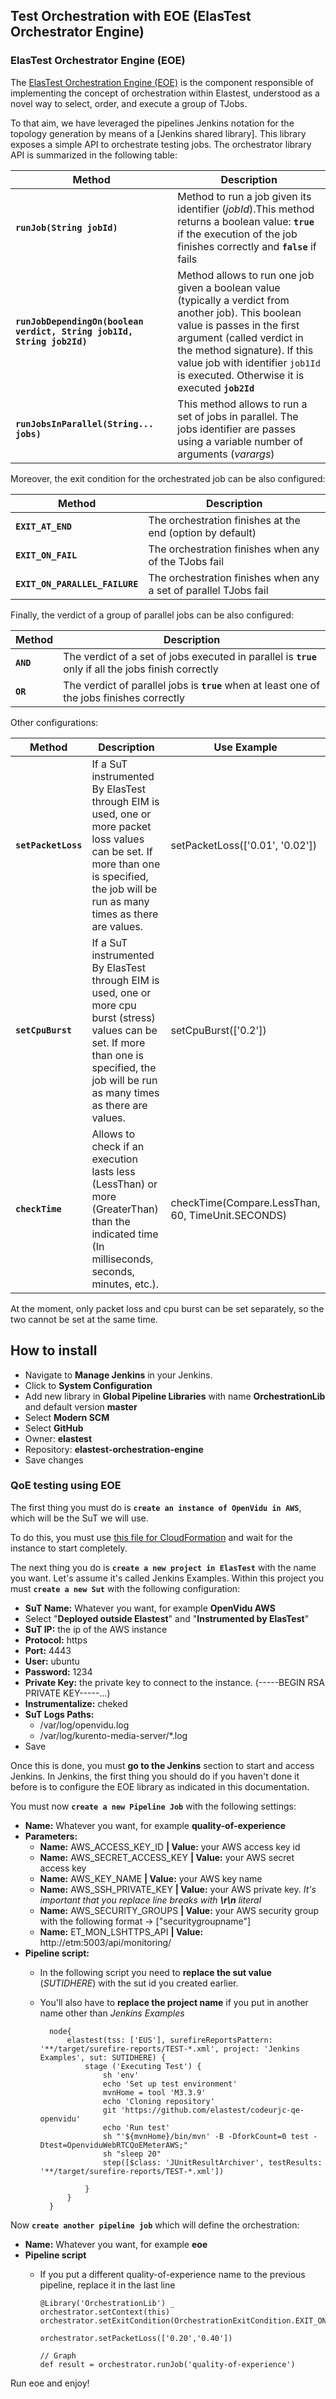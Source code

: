 <div class="range range-xs-left">
<div class="cell-xs-10 cell-lg-6 text-md-left inset-md-right-80 cell-lg-push-1 offset-top-50 offset-lg-top-0">
<h2 id="content" class="h1">Test Orchestration with EOE (ElasTest Orchestrator Engine)</h2>
<div class="offset-top-30 offset-md-top-30">
</div>
</div>
</div>

<h3 class="small-subtitle" id="eoe">ElasTest Orchestrator Engine (EOE)</h3>

The <a href="https://github.com/elastest/elastest-orchestration-engine" target="_blank">ElasTest Orchestration Engine (EOE)</a> is the component responsible of implementing the concept of orchestration within Elastest, understood as a novel way to select, order, and execute a group of TJobs.

To that aim, we have leveraged the pipelines Jenkins notation for the topology generation by means of a [Jenkins shared library]. This library exposes a simple API to orchestrate testing jobs. The orchestrator library API is summarized in the following table:

Method | Description
--- | ---
**`runJob(String jobId)`** |  Method to run a job given its identifier (*jobId*).This method returns a boolean value: **`true`** if the execution of the job finishes correctly and **`false`** if fails
**`runJobDependingOn(boolean verdict, String job1Id, String job2Id)`** |  Method allows to run one job given a boolean value (typically a verdict from another job). This boolean value is passes in the first argument (called verdict in the method signature). If this value job with identifier `job1Id` is executed. Otherwise it is executed **`job2Id`**
**`runJobsInParallel(String... jobs)`** |  This method allows to run a set of jobs in parallel. The jobs identifier are passes using a variable number of arguments (*varargs*)

Moreover, the exit condition for the orchestrated job can be also configured:

Method | Description
--- | ---
**`EXIT_AT_END`** |  The orchestration finishes at the end (option by default)
**`EXIT_ON_FAIL`** |  The orchestration finishes when any of the TJobs fail
**`EXIT_ON_PARALLEL_FAILURE`** |  The orchestration finishes when any a set of parallel TJobs fail

Finally, the verdict of a group of parallel jobs can be also configured:

Method | Description
--- | ---
**`AND`** |  The verdict of a set of jobs executed in parallel is **`true`** only if all the jobs finish correctly
**`OR`** |  The verdict of parallel jobs is **`true`** when at least one of the jobs finishes correctly

Other configurations:

Method | Description | Use Example
--- | --- | ---
**`setPacketLoss`** | If a SuT instrumented By ElasTest through EIM is used, one or more packet loss values can be set. If more than one is specified, the job will be run as many times as there are values. | setPacketLoss(['0.01', '0.02'])
**`setCpuBurst`** | If a SuT instrumented By ElasTest through EIM is used, one or more cpu burst (stress) values can be set. If more than one is specified, the job will be run as many times as there are values. | setCpuBurst(['0.2'])
**`checkTime`** | Allows to check if an execution lasts less (LessThan) or more (GreaterThan) than the indicated time (In milliseconds, seconds, minutes, etc.). | checkTime(Compare.LessThan, 60, TimeUnit.SECONDS)

At the moment, only packet loss and cpu burst can be set separately, so the two cannot be set at the same time.

How to install
-----------------
- Navigate to **Manage Jenkins** in your Jenkins.
- Click to **System Configuration**
- Add new library in **Global Pipeline Libraries** with name **OrchestrationLib** and default version **master**
- Select **Modern SCM**
- Select **GitHub**
- Owner: **elastest**
- Repository: **elastest-orchestration-engine**
- Save changes

<h3 class="small-subtitle" id="eoe-tutorial">QoE testing using EOE</h3>

The first thing you must do is **`create an instance of OpenVidu in AWS`**, which will be the SuT we will use.

To do this, you must use [this file for CloudFormation](https://github.com/elastest/codeurjc-qe-openvidu/blob/master/src/test/resources/openvidu-sut.yml) and wait for the instance to start completely.

The next thing you do is **`create a new project in ElasTest`** with the name you want. Let's assume it's called Jenkins Examples. Within this project you must **`create a new Sut`** with the following configuration:

-   **SuT Name:** Whatever you want, for example **OpenVidu AWS**
-   Select "**Deployed outside Elastest**" and "**Instrumented by ElasTest**"
-   **SuT IP:** the ip of the AWS instance
-   **Protocol:** https
-   **Port:** 4443
-   **User:** ubuntu
-   **Password:** 1234
-   **Private Key:** the private key to connect to the instance. (-----BEGIN RSA PRIVATE KEY-----...)
-   **Instrumentalize:** cheked
-   **SuT Logs Paths:**
    -   /var/log/openvidu.log
    -   /var/log/kurento-media-server/*.log
-   Save

Once this is done, you must **go to the Jenkins** section to start and access Jenkins. In Jenkins, the first thing you should do if you haven't done it before is to configure the EOE library as indicated in this documentation.

You must now **`create a new Pipeline Job`** with the following settings:

-   **Name:**  Whatever you want, for example **quality-of-experience**
-   **Parameters:**
    -   **Name:** AWS_ACCESS_KEY_ID **| Value:** your AWS access key id
    -   **Name:** AWS_SECRET_ACCESS_KEY **| Value:** your AWS secret access key
    -   **Name:** AWS_KEY_NAME **| Value:** your AWS key name
    -   **Name:** AWS_SSH_PRIVATE_KEY **| Value:** your AWS private key. *It's important that you replace line breaks with **\r\n** literal*
    -   **Name:** AWS_SECURITY_GROUPS **| Value:** your AWS security group with the following format -> ["securitygroupname"]
    -   **Name:** ET_MON_LSHTTPS_API **| Value:** http://etm:5003/api/monitoring/
-   **Pipeline script:**
    - In the following script you need to **replace the sut value** (*SUTIDHERE*) with the sut id you created earlier.
    - You'll also have to **replace the project name** if you put in another name other than *Jenkins Examples*

            node{
                elastest(tss: ['EUS'], surefireReportsPattern: '**/target/surefire-reports/TEST-*.xml', project: 'Jenkins Examples', sut: SUTIDHERE) {
                    stage ('Executing Test') {
                        sh 'env'
                        echo 'Set up test environment'
                        mvnHome = tool 'M3.3.9'
                        echo 'Cloning repository'
                        git 'https://github.com/elastest/codeurjc-qe-openvidu'
                        echo 'Run test'
                        sh "'${mvnHome}/bin/mvn' -B -DforkCount=0 test -Dtest=OpenviduWebRTCQoEMeterAWS;"
                        sh "sleep 20"
                        step([$class: 'JUnitResultArchiver', testResults: '**/target/surefire-reports/TEST-*.xml'])
                    
                    }        
                }
            }

Now **`create another pipeline job`** which will define the orchestration:

-   **Name:**  Whatever you want, for example **eoe**
-   **Pipeline script**
    -   If you put a different quality-of-experience name to the previous pipeline, replace it in the last line

            @Library('OrchestrationLib') _
            orchestrator.setContext(this)
            orchestrator.setExitCondition(OrchestrationExitCondition.EXIT_ON_FAIL)

            orchestrator.setPacketLoss(['0.20','0.40'])

            // Graph
            def result = orchestrator.runJob('quality-of-experience')


Run eoe and enjoy!